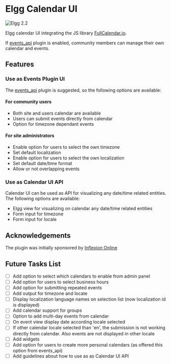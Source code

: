# Elgg Calendar UI

![Elgg 2.2](https://img.shields.io/badge/Elgg-2.2-orange.svg?style=flat-square)

Elgg calendar UI integrating the JS library [FullCalendar.io](https://fullcalendar.io/).

If [events_api](https://github.com/arckinteractive/events_api) plugin is enabled, community members can manage their own calendar and events.

## Features

### Use as Events Plugin UI
The [events_api](https://github.com/arckinteractive/events_api) plugin is suggested, so the following options are available:
#### For community users
- Both site and users calendar are available
- Users can submit events directly from calendar
- Option for timezone dependant events

#### For site administrators
- Enable option for users to select the own timezone 
- Set default localization
- Enable option for users to select the own localization
- Set default date/time format
- Allow or not overlapping events

### Use as Calendar UI API 
Calendar UI can be used as API for visualizing any date/time related entities. The following options are available:
- Elgg view for visualizing on calendar any date/time related entities
- Form input for timezone
- Form input for locale

## Acknowledgements
The plugin was initially sponsored by [Inflexion Online](http://inflexiononline.com/) 

## Future Tasks List
- [ ] Add option to select which calendars to enable from admin panel
- [ ] Add option for users to select business hours
- [ ] Add option for submitting repeated events
- [ ] Add output for timezone and locate
- [ ] Display localization language names on selection list (now localization id is displayed)
- [ ] Add calendar support for groups
- [ ] Option to add multi-day events from calendar
- [ ] On event view display date according locale selected
- [ ] If other calendar locale selected than 'en', the submission is not working directly from calendar. Also events are not displayed in other locale
- [ ] Add widgets
- [ ] Add option for users to create more personal calendars (as offered this option from events_api)
- [ ] Add guidelines about how to use as as Calendar UI API 
